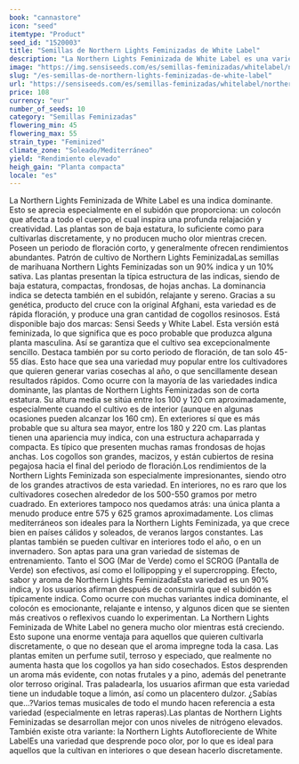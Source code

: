 ```yaml
---
book: "cannastore"
icon: "seed"
itemtype: "Product"
seed_id: "1520003"
title: "Semillas de Northern Lights Feminizadas de White Label"
description: "La Northern Lights Feminizada de White Label es una variedad 90% indica. Las plantas son compactas, de poco olor, y producen rendimientos considerables."
image: "https://img.sensiseeds.com/es/semillas-feminizadas/whitelabel/northern-lights-feminizada-image.png"
slug: "/es-semillas-de-northern-lights-feminizadas-de-white-label"
url: "https://sensiseeds.com/es/semillas-feminizadas/whitelabel/northern-lights-feminizada?a_aid=cannastore"
price: 108
currency: "eur"
number_of_seeds: 10
category: "Semillas Feminizadas"
flowering_min: 45
flowering_max: 55
strain_type: "Feminized"
climate_zone: "Soleado/Mediterráneo"
yield: "Rendimiento elevado"
heigh_gain: "Planta compacta"
locale: "es"
---
```

La Northern Lights Feminizada de White Label es una indica dominante. Esto se aprecia especialmente en el subidón que proporciona: un colocón que afecta a todo el cuerpo, el cual inspira una profunda relajación y creatividad. Las plantas son de baja estatura, lo suficiente como para cultivarlas discretamente, y no producen mucho olor mientras crecen. Poseen un periodo de floración corto, y generalmente ofrecen rendimientos abundantes. Patrón de cultivo de Northern Lights FeminizadaLas semillas de marihuana Northern Lights Feminizadas son un 90% indica y un 10% sativa. Las plantas presentan la típica estructura de las indicas, siendo de baja estatura, compactas, frondosas, de hojas anchas. La dominancia indica se detecta también en el subidón, relajante y sereno. Gracias a su genética, producto del cruce con la original Afghani, esta variedad es de rápida floración, y produce una gran cantidad de cogollos resinosos. Está disponible bajo dos marcas: Sensi Seeds y White Label. Esta versión está feminizada, lo que significa que es poco probable que produzca alguna planta masculina. Así se garantiza que el cultivo sea excepcionalmente sencillo. Destaca también por su corto periodo de floración, de tan solo 45-55 días. Esto hace que sea una variedad muy popular entre los cultivadores que quieren generar varias cosechas al año, o que sencillamente desean resultados rápidos. Como ocurre con la mayoría de las variedades indica dominante, las plantas de Northern Lights Feminizadas son de corta estatura. Su altura media se sitúa entre los 100 y 120 cm aproximadamente, especialmente cuando el cultivo es de interior (aunque en algunas ocasiones pueden alcanzar los 160 cm). En exteriores sí que es más probable que su altura sea mayor, entre los 180 y 220 cm. Las plantas tienen una apariencia muy indica, con una estructura achaparrada y compacta. Es típico que presenten muchas ramas frondosas de hojas anchas. Los cogollos son grandes, macizos, y están cubiertos de resina pegajosa hacia el final del periodo de floración.Los rendimientos de la Northern Lights Feminizada son especialmente impresionantes, siendo otro de los grandes atractivos de esta variedad. En interiores, no es raro que los cultivadores cosechen alrededor de los 500-550 gramos por metro cuadrado. En exteriores tampoco nos quedamos atrás: una única planta a menudo produce entre 575 y 625 gramos aproximadamente. Los climas mediterráneos son ideales para la Northern Lights Feminizada, ya que crece bien en países cálidos y soleados, de veranos largos constantes. Las plantas también se pueden cultivar en interiores todo el año, o en un invernadero. Son aptas para una gran variedad de sistemas de entrenamiento. Tanto el SOG (Mar de Verde) como el SCROG (Pantalla de Verde) son efectivos, así como el lollipopping y el supercropping. Efecto, sabor y aroma de Northern Lights FeminizadaEsta variedad es un 90% indica, y los usuarios afirman después de consumirla que el subidón es típicamente indica. Como ocurre con muchas variantes indica dominante, el colocón es emocionante, relajante e intenso, y algunos dicen que se sienten más creativos o reflexivos cuando lo experimentan. La Northern Lights Feminizada de White Label no genera mucho olor mientras está creciendo. Esto supone una enorme ventaja para aquellos que quieren cultivarla discretamente, o que no desean que el aroma impregne toda la casa. Las plantas emiten un perfume sutil, terroso y especiado, que realmente no aumenta hasta que los cogollos ya han sido cosechados. Estos desprenden un aroma más evidente, con notas frutales y a pino, además del penetrante olor terroso original. Tras paladearla, los usuarios afirman que esta variedad tiene un indudable toque a limón, así como un placentero dulzor. ¿Sabías que…?Varios temas musicales de todo el mundo hacen referencia a esta variedad (especialmente en letras raperas).Las plantas de Northern Lights Feminizadas se desarrollan mejor con unos niveles de nitrógeno elevados. También existe otra variante: la Northern Lights Autofloreciente de White LabelEs una variedad que desprende poco olor, por lo que es ideal para aquellos que la cultivan en interiores o que desean hacerlo discretamente.

